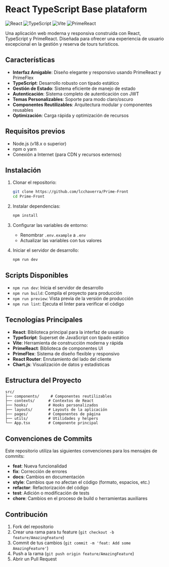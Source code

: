 # React TypeScript Base plataform

![React](https://img.shields.io/badge/React-18.x-blue)
![TypeScript](https://img.shields.io/badge/TypeScript-5.x-blue)
![Vite](https://img.shields.io/badge/Vite-5.x-646CFF)
![PrimeReact](https://img.shields.io/badge/PrimeReact-10.x-blue)

Una aplicación web moderna y responsiva construida con React, TypeScript y PrimeReact. Diseñada para ofrecer una experiencia de usuario excepcional en la gestión y reserva de tours turísticos.

## Características

- **Interfaz Amigable**: Diseño elegante y responsivo usando PrimeReact y PrimeFlex
- **TypeScript**: Desarrollo robusto con tipado estático
- **Gestión de Estado**: Sistema eficiente de manejo de estado
- **Autenticación**: Sistema completo de autenticación con JWT
- **Temas Personalizables**: Soporte para modo claro/oscuro
- **Componentes Reutilizables**: Arquitectura modular y componentes reusables
- **Optimización**: Carga rápida y optimización de recursos

## Requisitos previos

- Node.js (v18.x o superior)
- npm o yarn
- Conexión a Internet (para CDN y recursos externos)

## Instalación

1. Clonar el repositorio:
   ```bash
   git clone https://github.com/lcchaverra/Prime-Front
   cd Prime-Front
   ```

2. Instalar dependencias:
   ```bash
   npm install
   ```

3. Configurar las variables de entorno:
   - Renombrar `.env.example` a `.env`
   - Actualizar las variables con tus valores

4. Iniciar el servidor de desarrollo:
   ```bash
   npm run dev
   ```

## Scripts Disponibles

- `npm run dev`: Inicia el servidor de desarrollo
- `npm run build`: Compila el proyecto para producción
- `npm run preview`: Vista previa de la versión de producción
- `npm run lint`: Ejecuta el linter para verificar el código

## Tecnologías Principales

- **React**: Biblioteca principal para la interfaz de usuario
- **TypeScript**: Superset de JavaScript con tipado estático
- **Vite**: Herramienta de construcción moderna y rápida
- **PrimeReact**: Biblioteca de componentes UI
- **PrimeFlex**: Sistema de diseño flexible y responsivo
- **React Router**: Enrutamiento del lado del cliente
- **Chart.js**: Visualización de datos y estadísticas

## Estructura del Proyecto

```
src/
├── components/     # Componentes reutilizables
├── contexts/      # Contextos de React
├── hooks/         # Hooks personalizados
├── layouts/       # Layouts de la aplicación
├── pages/         # Componentes de página
├── utils/         # Utilidades y helpers
└── App.tsx        # Componente principal
```

## Convenciones de Commits

Este repositorio utiliza las siguientes convenciones para los mensajes de commits:

- **feat**: Nueva funcionalidad
- **fix**: Corrección de errores
- **docs**: Cambios en documentación
- **style**: Cambios que no afectan el código (formato, espacios, etc.)
- **refactor**: Refactorización del código
- **test**: Adición o modificación de tests
- **chore**: Cambios en el proceso de build o herramientas auxiliares

## Contribución

1. Fork del repositorio
2. Crear una rama para tu feature (`git checkout -b feature/AmazingFeature`)
3. Commit de tus cambios (`git commit -m 'feat: Add some AmazingFeature'`)
4. Push a la rama (`git push origin feature/AmazingFeature`)
5. Abrir un Pull Request
